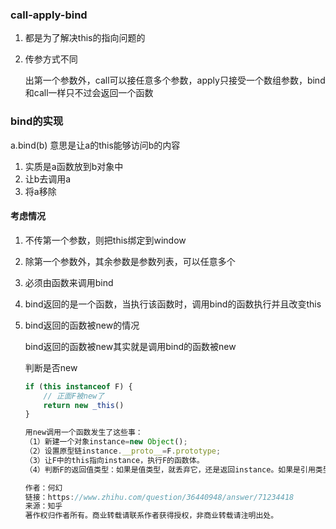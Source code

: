 ### call-apply-bind

1. 都是为了解决this的指向问题的

2. 传参方式不同

   出第一个参数外，call可以接任意多个参数，apply只接受一个数组参数，bind和call一样只不过会返回一个函数

### bind的实现

a.bind(b) 意思是让a的this能够访问b的内容

1. 实质是a函数放到b对象中
2. 让b去调用a
3. 将a移除

#### 考虑情况

1. 不传第一个参数，则把this绑定到window

2. 除第一个参数外，其余参数是参数列表，可以任意多个

3. 必须由函数来调用bind

4. bind返回的是一个函数，当执行该函数时，调用bind的函数执行并且改变this

5. bind返回的函数被new的情况

   bind返回的函数被new其实就是调用bind的函数被new

   判断是否new

   ```js
   if (this instanceof F) {
       // 正面F被new了
       return new _this()
   }
   ```

   ```js
   用new调用一个函数发生了这些事：
   （1）新建一个对象instance=new Object();
   （2）设置原型链instance.__proto__=F.prototype;
   （3）让F中的this指向instance，执行F的函数体。
   （4）判断F的返回值类型：如果是值类型，就丢弃它，还是返回instance。如果是引用类型，就返回这个引用类型的对象，替换掉instance。
   
   作者：何幻
   链接：https://www.zhihu.com/question/36440948/answer/71234418
   来源：知乎
   著作权归作者所有。商业转载请联系作者获得授权，非商业转载请注明出处。
   ```

   